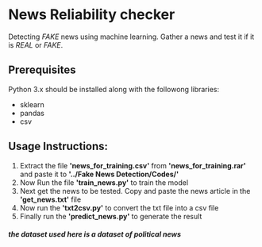 # News Reliability checker
Detecting _FAKE_ news using machine learning.
Gather a news and test it if it is _REAL_ or _FAKE_.

## Prerequisites

Python 3.x should be installed along with the followong libraries:

- sklearn
- pandas
- csv

## Usage Instructions:

1. Extract the file **'news_for_training.csv'** from **'news_for_training.rar'** and paste it to **'../Fake News Detection/Codes/'**
2. Now Run the file **'train_news.py'** to train the model
3. Next get the news to be tested. Copy and paste the news article in the **'get_news.txt'** file
4. Now run the **'txt2csv.py'** to convert the txt file into a csv file
5. Finally run the **'predict_news.py'** to generate the result

##### the dataset used here is a dataset of political news
